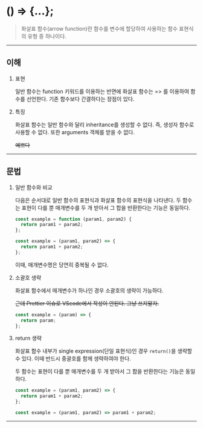 # () => {...};

> 화살표 함수(arrow function)란 함수를 변수에 할당하여 사용하는 함수 표현식의 유형 중 하나이다.

---

## 이해

1. 표현

   일반 함수는 function 키워드를 이용하는 반면에 화살표 함수는 => 를 이용하여 함수를 선언한다. 기존 함수보다 간결하다는 장점이 있다.

2. 특징

   화살표 함수는 일반 함수와 달리 inheritance를 생성할 수 없다. 즉, 생성자 함수로 사용할 수 없다. 또한 arguments 객체를 받을 수 없다.

   ~~예쁘다~~

---

## 문법

1. 일반 함수와 비교

   다음은 순서대로 일반 함수의 표현식과 화살표 함수의 표현식을 나타낸다. 두 함수는 표현이 다를 뿐 매개변수를 두 개 받아서 그 합을 반환한다는 기능은 동일하다.

   ```javascript
   const example = function (param1, param2) {
     return param1 + param2;
   };
   ```

   ```javascript
   const example = (param1, param2) => {
     return param1 + param2;
   };
   ```

   이때, 매개변수명은 당연히 중복될 수 없다.

2. 소괄호 생략

   화살표 함수에서 매개변수가 하나인 경우 소괄호의 생략이 가능하다.

   ~~근데 Prettier 이슈로 VScode에서 작성이 안된다. 그냥 쓰지말자.~~

   ```javascript
   const example = (param) => {
     return param;
   };
   ```

3. return 생략

   화살표 함수 내부가 single expression(단일 표현식)인 경우 `return()`을 생략할 수 있다. 이때 반드시 중괄호를 함께 생략하여야 한다.

   두 함수는 표현이 다를 뿐 매개변수를 두 개 받아서 그 합을 반환한다는 기능은 동일하다.

   ```javascript
   const example = (param1, param2) => {
     return param1 + param2;
   };
   ```

   ```javascript
   const example = (param1, param2) => param1 + param2;
   ```

---
